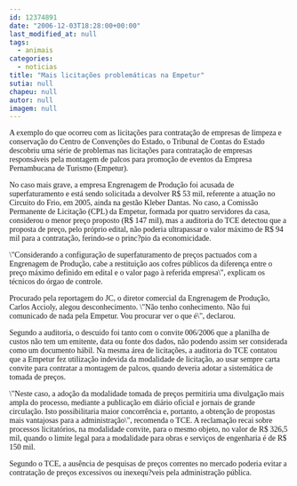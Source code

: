```yaml
---
id: 12374891
date: "2006-12-03T18:28:00+00:00"
last_modified_at: null
tags:
  - animais
categories:
  - noticias
title: "Mais licitações problemáticas na Empetur"
sutia: null
chapeu: null
autor: null
imagem: null
---
```

<p><P><FONT face=Verdana>A exemplo do que ocorreu com as licitações para contratação de empresas de limpeza e conservação do Centro de Convenções do Estado, o Tribunal de Contas do Estado descobriu uma série de problemas nas licitações para contratação de empresas responsáveis pela montagem de palcos para promoção de eventos da Empresa Pernambucana de Turismo (Empetur). </FONT></P></p>
<p><P><FONT face=Verdana>No caso mais grave, a empresa Engrenagem de Produção foi acusada de superfaturamento e está sendo solicitada a devolver R$ 53 mil, referente a atuação no Circuito do Frio, em 2005, ainda na gestão Kleber Dantas. No caso, a Comissão Permanente de Licitação (CPL) da Empetur, formada por quatro servidores da casa, considerou o menor preço proposto (R$ 147 mil), mas a auditoria do TCE detectou que a proposta de preço, pelo próprio edital, não poderia ultrapassar o valor máximo de R$ 94 mil para a contratação, ferindo-se o princ?pio da economicidade.</FONT></P></p>
<p><P><FONT face=Verdana>\"Considerando a configuração de superfaturamento de preços pactuados com a Engrenagem de Produção, cabe a restituição aos cofres públicos da diferença entre o preço máximo definido em edital e o valor pago à referida empresa\", explicam os técnicos do órgao de controle. </FONT></P></p>
<p><P><FONT face=Verdana>Procurado pela reportagem do JC, o diretor comercial da Engrenagem de Produção, Carlos Accioly, alegou desconhecimento. \"Não tenho conhecimento. Não fui comunicado de nada pela Empetur. Vou procurar ver o que é\", declarou. </FONT></P></p>
<p><P><FONT face=Verdana>Segundo a auditoria, o descuido foi tanto com o convite 006/2006 que a planilha de custos não tem um emitente, data ou fonte dos dados, não podendo assim ser considerada como um documento hábil. Na mesma área de licitações, a auditoria do TCE contatou que a Empetur fez utilização indevida da modalidade de licitação, ao usar sempre carta convite para contratar a montagem de palcos, quando deveria adotar a sistemática de tomada de preços. </FONT></P></p>
<p><P><FONT face=Verdana>\"Neste caso, a adoção da modalidade tomada de preços permitiria uma divulgação mais ampla do processo, mediante a publicação em diário oficial e jornais de grande circulação. Isto possibilitaria maior concorrência e, portanto, a obtenção de propostas mais vantajosas para a administração\", recomenda o TCE. A reclamação recai sobre processos licitatórios, na modalidade convite, para o mesmo objeto, no valor de R$ 326,5 mil, quando o limite legal para a modalidade para obras e serviços de engenharia é de R$ 150 mil. </FONT></P></p>
<p><P><FONT face=Verdana>Segundo o TCE, a ausência de pesquisas de preços correntes no mercado poderia evitar a contratação de preços excessivos ou inexequ?veis pela administração pública. </FONT></P> </p>
